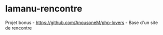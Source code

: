 # lamanu-rencontre
Projet bonus - https://github.com/AnousoneM/php-lovers - Base d'un site de rencontre
